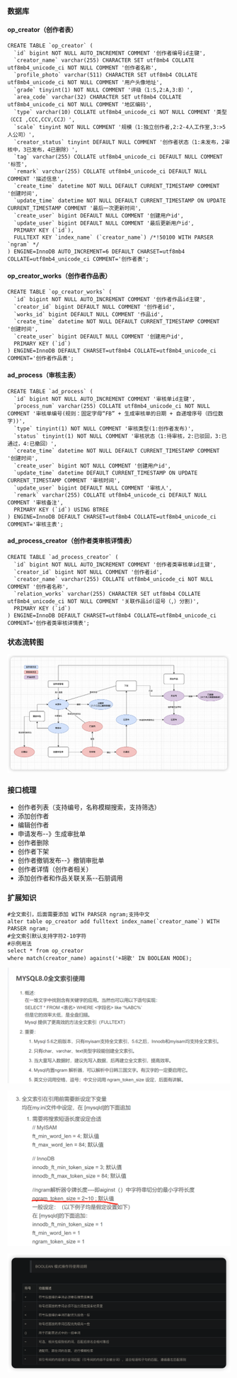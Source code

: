 

### 数据库

#### op_creator（创作者表）

```mysql
CREATE TABLE `op_creator` (
  `id` bigint NOT NULL AUTO_INCREMENT COMMENT '创作者编号id主键',
  `creator_name` varchar(255) CHARACTER SET utf8mb4 COLLATE utf8mb4_unicode_ci NOT NULL COMMENT '创作者名称',
  `profile_photo` varchar(511) CHARACTER SET utf8mb4 COLLATE utf8mb4_unicode_ci NOT NULL COMMENT '用户头像地址',
  `grade` tinyint(1) NOT NULL COMMENT '评级（1:S,2:A,3:B）',
  `area_code` varchar(32) CHARACTER SET utf8mb4 COLLATE utf8mb4_unicode_ci NOT NULL COMMENT '地区编码',
  `type` varchar(10) COLLATE utf8mb4_unicode_ci NOT NULL COMMENT '类型（CCI ,CCC,CCV,CCJ）',
  `scale` tinyint NOT NULL COMMENT '规模（1:独立创作者,2:2-4人工作室,3:>5人公司）',
  `creator_status` tinyint DEFAULT NULL COMMENT '创作者状态（1:未发布，2审核中，3已发布，4已删除）',
  `tag` varchar(255) COLLATE utf8mb4_unicode_ci DEFAULT NULL COMMENT '标签',
  `remark` varchar(255) COLLATE utf8mb4_unicode_ci DEFAULT NULL COMMENT '描述信息',
  `create_time` datetime NOT NULL DEFAULT CURRENT_TIMESTAMP COMMENT '创建时间',
  `update_time` datetime NOT NULL DEFAULT CURRENT_TIMESTAMP ON UPDATE CURRENT_TIMESTAMP COMMENT '最后一次更新时间',
  `create_user` bigint DEFAULT NULL COMMENT '创建用户id',
  `update_user` bigint DEFAULT NULL COMMENT '最后更新用户id',
  PRIMARY KEY (`id`),
  FULLTEXT KEY `index_name` (`creator_name`) /*!50100 WITH PARSER `ngram` */ 
) ENGINE=InnoDB AUTO_INCREMENT=6 DEFAULT CHARSET=utf8mb4 COLLATE=utf8mb4_unicode_ci COMMENT='创作者表';
```

#### op_creator_works（创作者作品表）

```mysql
CREATE TABLE `op_creator_works` (
  `id` bigint NOT NULL AUTO_INCREMENT COMMENT '创作者作品id主键',
  `creator_id` bigint DEFAULT NULL COMMENT '创作者id',
  `works_id` bigint DEFAULT NULL COMMENT '作品id',
  `create_time` datetime NOT NULL DEFAULT CURRENT_TIMESTAMP COMMENT '创建时间',
  `create_user` bigint DEFAULT NULL COMMENT '创建用户id',
  PRIMARY KEY (`id`)
) ENGINE=InnoDB DEFAULT CHARSET=utf8mb4 COLLATE=utf8mb4_unicode_ci COMMENT='创作者作品表';
```

#### ad_process（审核主表）

```mysql
CREATE TABLE `ad_process` (
  `id` bigint NOT NULL AUTO_INCREMENT COMMENT '审核单id主键',
  `process_num` varchar(255) COLLATE utf8mb4_unicode_ci NOT NULL COMMENT '审核单编号(规则：固定字母“FB” + 生成审核单的日期 + 自递增序号（四位数字))',
  `type` tinyint(1) NOT NULL COMMENT '审核类型(1:创作者发布)',
  `status` tinyint(1) NOT NULL COMMENT '审核状态（1:待审核，2:已驳回，3:已通过，4:已撤回）',
  `create_time` datetime NOT NULL DEFAULT CURRENT_TIMESTAMP COMMENT '创建时间',
  `create_user` bigint NOT NULL COMMENT '创建用户id',
  `update_time` datetime DEFAULT CURRENT_TIMESTAMP ON UPDATE CURRENT_TIMESTAMP COMMENT '审核时间',
  `update_user` bigint DEFAULT NULL COMMENT '审核人',
  `remark` varchar(255) COLLATE utf8mb4_unicode_ci DEFAULT NULL COMMENT '审核备注',
  PRIMARY KEY (`id`) USING BTREE
) ENGINE=InnoDB DEFAULT CHARSET=utf8mb4 COLLATE=utf8mb4_unicode_ci COMMENT='审核主表';
```

#### ad_process_creator（创作者类审核详情表）

```mysql
CREATE TABLE `ad_process_creator` (
  `id` bigint NOT NULL AUTO_INCREMENT COMMENT '创作者类审核单id主键',
  `creator_id` bigint NOT NULL COMMENT '创作者id',
  `creator_name` varchar(255) COLLATE utf8mb4_unicode_ci NOT NULL COMMENT '创作者名称',
  `relation_works` varchar(255) CHARACTER SET utf8mb4 COLLATE utf8mb4_unicode_ci NOT NULL COMMENT '关联作品id(逗号（,）分割)',
  PRIMARY KEY (`id`)
) ENGINE=InnoDB DEFAULT CHARSET=utf8mb4 COLLATE=utf8mb4_unicode_ci COMMENT='创作者类审核详情表';
```

### 状态流转图

![image-20221207190219408](../assets/image-20221207190219408.png)

### 接口梳理

- 创作者列表（支持编号，名称模糊搜索，支持筛选）
- 添加创作者
- 编辑创作者
- 申请发布--》生成审批单
- 创作者删除
- 创作者下架
- 创作者撤销发布--》撤销审批单
- 创作者详情（创作者相关）
- 添加创作者和作品关联关系--石朋调用

### 扩展知识

```mysql
#全文索引，后面需要添加 WITH PARSER ngram;支持中文
alter table op_creator add fulltext index_name(`creator_name`) WITH PARSER ngram;
#全文索引默认支持字符2-10字符
#示例用法
select * from op_creator
where match(creator_name) against('+胡歌' IN BOOLEAN MODE);
```

![image-20221207191338143](../assets/image-20221207191338143.png)

![image-20221207191413473](../assets/image-20221207191413473.png)

![image-20221207191253848](../assets/image-20221207191253848.png)